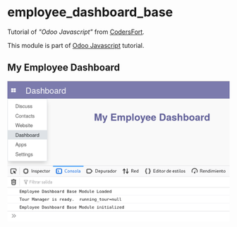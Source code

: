 # employee_dashboard_base

Tutorial of _"Odoo Javascript"_ from [CodersFort](http://www.codersfort.com/).

This module is part of [Odoo Javascript](https://www.youtube.com/playlist?list=PL-70MOdlCLUtjx80KMh5hh-MIGfWQMT4n) tutorial.

## My Employee Dashboard

![My Employee Dashboard](./static/description/screenshoot.png)

